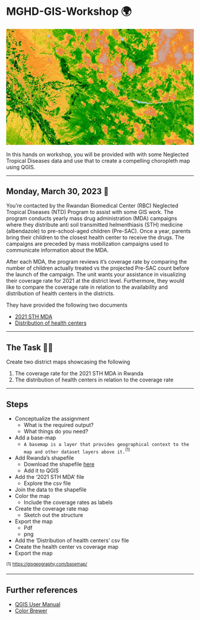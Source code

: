 # MGHD-GIS-Workshop 🌍

![uclaextension.edu](https://github.com/akele-guzay/MGHD-GIS-Workshop/blob/main/pictures/banner.jpg)

In this hands on workshop, you will be provided with with some Neglected Tropical Diseases data and use that to create a compelling choropleth map using QGIS.

---
## Monday, March 30, 2023 📆

You’re contacted by the Rwandan Biomedical Center (RBC) Neglected Tropical Diseases (NTD) Program to assist with some GIS work. The program conducts yearly mass drug administration (MDA) campaigns where they distribute anti soil transmitted helmenthiasis (STH) medicine (albendazole) to pre-school-aged children (Pre-SAC). Once a year, parents bring their children to the closest health center to receive the drugs. The campaigns are preceded by mass mobilization campaigns used to communicate information about the MDA. 

After each MDA, the program reviews it’s coverage rate by comparing the number of children actually treated vs the projected Pre-SAC count before the launch of the campaign. The unit wants your assistance in visualizing their coverage rate for 2021 at the district level. Furthermore, they would like to compare the coverage rate in relation to the availability and distribution of health centers in the districts. 

They have provided the following two documents

- [2021 STH MDA](https://github.com/akele-guzay/MGHD-GIS-Workshop/blob/main/data/RW_2021_STH.csv)
- [Distribution of health centers]()

---
## The Task 💪🏽

Create two district maps showcasing the following

1. The coverage rate for the 2021 STH MDA in Rwanda
2. The distribution of health centers in relation to the coverage rate
    
---

## Steps 
   
- Conceptualize the assignment
	-  What is the required output? 
	- What things do you need?
-  Add a base-map
	-  `A basemap is a layer that provides geographical context to the map and other dataset layers above it.`<sup>(1)</sup>
-  Add Rwanda’s shapefile
	-  Download the shapefile [here](https://diva-gis.org/gdata)
	- Add it to QGIS
- Add the ‘2021 STH MDA’ file
	- Explore the csv file
- Join the data to the shapefile
- Color the map
	- Include the coverage rates as labels
- Create the coverage rate map
	- Sketch out the structure
- Export the map
	- Pdf 
	- png 
- Add the ‘Distribution of health centers’ csv file
- Create the health center vs coverage map
- Export the map

<sup>(1) https://gisgeography.com/basemap/</sup>

---

## Further references
- [QGIS User Manual](https://docs.qgis.org/3.22/en/docs/user_manual/)
- [Color Brewer](https://colorbrewer2.org/#type=diverging&scheme=RdYlGn&n=5)
